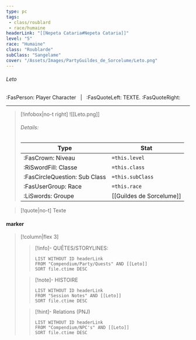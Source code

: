 ```yaml
---
type: pc
tags:
 - class/roublard
 - race/humaine
headerLink: "[[Nepeta Cataria#Nepeta Cataria]]"
level: "5"
race: "Humaine"
class: "Roublarde"
subClass: "Sangelame"
cover: "/Assets/Images/PartyGuildes_de_Sorcelume/Leto.png"
---
```


###### Leto
:FasPerson: Player Character &nbsp; | &nbsp; :FasQuoteLeft: TEXTE. :FasQuoteRight:
___
> [!infobox|no-t right]
> ![[Leto.png]]
> ###### Details:
> | Type | Stat |
> | ---- | ---- |
> | :FasCrown: Niveau   | `=this.level` |
> | :RiSwordFill: Classe |  `=this.class`|
> | :FasCircleQuestion: Sub Class |  `=this.subClass`|
> |  :FasUserGroup: Race |  `=this.race`|
> |  :LiSwords: Groupe |  [[Guildes de Sorcelume]] |

> [!quote|no-t]
> Texte
 
#### marker
> [!column|flex 3]
>> [!info]- QUÊTES/STORYLINES:
>>```dataview
>>LIST WITHOUT ID headerLink
>>FROM "Compendium/Party/Quests" AND [[Leto]]
>>SORT file.ctime DESC
>
>>[!note]- HISTOIRE
>>```dataview
>>LIST WITHOUT ID headerLink
>>FROM "Session Notes" AND [[Leto]]
>>SORT file.ctime DESC
>
>>[!hint]- Relations (PNJ)
>>```dataview
>>LIST WITHOUT ID headerLink
>>FROM "Compendium/NPC's" AND [[Leto]]
>>SORT file.ctime DESC
>>
```image-layout-masonry-3

```